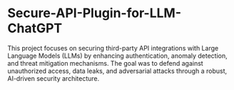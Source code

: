 # Secure-API-Plugin-for-LLM-ChatGPT
This project focuses on securing third-party API integrations with Large Language Models (LLMs) by enhancing authentication, anomaly detection, and threat mitigation mechanisms. The goal was to defend against unauthorized access, data leaks, and adversarial attacks through a robust, AI-driven security architecture.
